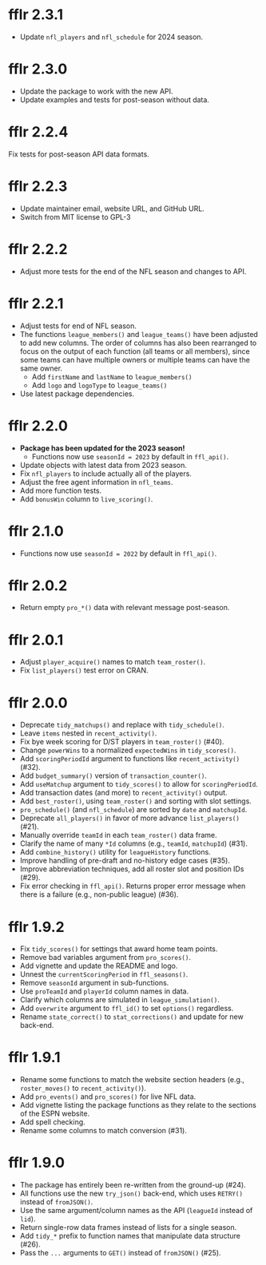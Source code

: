 # fflr 2.3.1

* Update `nfl_players` and `nfl_schedule` for 2024 season.

# fflr 2.3.0

* Update the package to work with the new API.
* Update examples and tests for post-season without data.

# fflr 2.2.4

Fix tests for post-season API data formats.

# fflr 2.2.3

* Update maintainer email, website URL, and GitHub URL.
* Switch from MIT license to GPL-3

# fflr 2.2.2

* Adjust more tests for the end of the NFL season and changes to API.

# fflr 2.2.1

* Adjust tests for end of NFL season.
* The functions `league_members()` and `league_teams()` have been adjusted to
  add new columns. The order of columns has also been rearranged to focus on
  the output of each function (all teams or all members), since some teams can
  have multiple owners or multiple teams can have the same owner.
    * Add `firstName` and `lastName` to `league_members()`
    * Add `logo` and `logoType` to `league_teams()`
* Use latest package dependencies.

# fflr 2.2.0

* **Package has been updated for the 2023 season!**
  * Functions now use `seasonId = 2023` by default in `ffl_api()`.
* Update objects with latest data from 2023 season.
* Fix `nfl_players` to include actually all of the players.
* Adjust the free agent information in `nfl_teams`.
* Add more function tests.
* Add `bonusWin` column to `live_scoring()`.

# fflr 2.1.0

* Functions now use `seasonId = 2022` by default in `ffl_api()`.

# fflr 2.0.2

* Return empty `pro_*()` data with relevant message post-season. 

# fflr 2.0.1

* Adjust `player_acquire()` names to match `team_roster()`.
* Fix `list_players()` test error on CRAN.

# fflr 2.0.0

* Deprecate `tidy_matchups()` and replace with `tidy_schedule()`.
* Leave `items` nested in `recent_activity()`.
* Fix bye week scoring for D/ST players in `team_roster()` (#40).
* Change `powerWins` to a normalized `expectedWins` in `tidy_scores()`.
* Add `scoringPeriodId` argument to functions like `recent_activity()` (#32).
* Add `budget_summary()` version of `transaction_counter()`.
* Add `useMatchup` argument to `tidy_scores()` to allow for `scoringPeriodId`.
* Add transaction dates (and more) to `recent_activity()` output.
* Add `best_roster()`, using `team_roster()` and sorting with slot settings.
* `pro_schedule()` (and `nfl_schedule`) are sorted by `date` and `matchupId`.
* Deprecate `all_players()` in favor of more advance `list_players()` (#21).
* Manually override `teamId` in each `team_roster()` data frame.
* Clarify the name of many `*Id` columns (e.g., `teamId`, `matchupId`) (#31).
* Add `combine_history()` utility for `leagueHistory` functions.
* Improve handling of pre-draft and no-history edge cases (#35).
* Improve abbreviation techniques, add all roster slot and position IDs (#29).
* Fix error checking in `ffl_api()`. Returns proper error message when there is
a failure (e.g., non-public league) (#36).

# fflr 1.9.2

* Fix `tidy_scores()` for settings that award home team points.
* Remove bad variables argument from `pro_scores()`.
* Add vignette and update the README and logo.
* Unnest the `currentScoringPeriod` in `ffl_seasons()`.
* Remove `seasonId` argument in sub-functions.
* Use `proTeamId` and `playerId` column names in data.
* Clarify which columns are simulated in `league_simulation()`.
* Add `overwrite` argument to `ffl_id()` to set `options()` regardless.
* Rename `state_correct()` to `stat_corrections()` and update for new back-end.

# fflr 1.9.1

* Rename some functions to match the website section headers (e.g.,
`roster_moves()` to `recent_activity()`).
* Add `pro_events()` and `pro_scores()` for live NFL data.
* Add vignette listing the package functions as they relate to the sections of
the ESPN website.
* Add spell checking.
* Rename some columns to match conversion (#31).

# fflr 1.9.0

* The package has entirely been re-written from the ground-up (#24).
* All functions use the new `try_json()` back-end, which uses `RETRY()` instead
of `fromJSON()`.
* Use the same argument/column names as the API (`leagueId` instead of `lid`).
* Return single-row data frames instead of lists for a single season.
* Add `tidy_*` prefix to function names that manipulate data structure (#26).
* Pass the `...` arguments to `GET()` instead of `fromJSON()` (#25).
